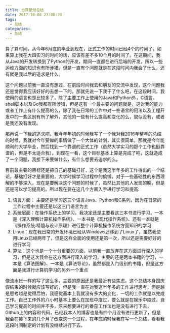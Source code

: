 ```yaml
---
title: 也算是份总结
date: 2017-10-08 23:08:39
tags:
  - 总结
categories:
  - 总结
---
```


算了算时间，从今年6月底的毕业到现在，正式工作的时间已经4个的时间了，如果算上我在大四实习的时间的话，应该有差不多10个月的时间了。在这期间，我从Java的开发转换到了Python的开发，期间一直都在进行后端的开发，所以一些运维方面的知识也有所涉猎。但是一直有个问题就是在这段时间内我会了什么，还有就是我以后的追求是什么。

这个问题以前我一直没有想过，在前段时间我去和朋友的交流中发现，这个问题我还是觉得我应该好好的去想一下的。那就先说一下我干了什么吧，在这段时间，我使用的语言也是比较多了，除了主要工作上使用的Java和Python外，C语言、shell脚本以及Go我都有所涉猎，但是这有一个最主要的问题就是，这对我的能力或者工作上有什么提高的么，除了我在日常的工作中对一些语言的用法以及工程开发中的一些区别有所了解外，其他的一些有什么提高和变化的么，貌似没有，或者是我还没有发现。

那再说一下我的追求吧，我今年年初的时候我写了一个我对我2016年整年的总结的时候，我就对今年要做的事情做了一个大体的计划，其实很简单，那就是今年能顺利的大学毕业，然后找到一个靠谱的正式工作（虽然大学实习的那个工作也挺靠谱的，但是不太适合我）。到现在一看，这个目标基本上算是完成了吧，这就造成了一个问题，我接下来要做什么，有什么想要去追求的么。

目前最主要的目标还是把自己的基础打好，这个是我这半年多的工作得出的一个结论，基础打好才是重要的，大学时候学习过程中的偷懒，对于一些基础性的东西理解的不够深入，现在是要解决这个问题的时候了，虽然比其他的人发现的晚，但是还是可以学习提高的。所以现在要在这几个方面入手进行学习和提高:

1. 语言方面： 主要还是学习这三个语言Java、Python和C系列，因为在日常的工作过程中主要还是以这三门语言为主
2. 系统层面：在操作系统上的学习，我决定还是主要看这三本书进行学习，一本是《深入理解计算机操作系统》、一本书是《现代操作系统》、还有一本就是《操作系统:精髓与设计原理》进行整个计算机操作系统方面知识的学习
3. Linux：现在我日常的开发环境已经从Windows迁移到了Linux了，虽然我使用Linux已经两年了，但是这样全面的使用还是第一次，所以还是需要好好的进行学习
4. 算法：这个也是一个十分重要的方面，以前我一直放弃在这方面进行深入的学习，但是这次我会在这方面进行深入的学习，主要的还是两本书籍的学习，一本是《算法图解》、一本是《算法导论》，虽然都是入门级别的书籍，但是这方面是我进行计算机学习的另外一个重点

像流水帐一样的写了这么多，主要的原因还是我最近有些焦虑。这个总结本身国庆假结束的时候就应该写好的，但是我一直在对我这半年多的工作进行思考，但是越是思考越是觉得后怕，我感觉基本上我就没有多大的变化，一切的工作就是以完成工作。自己工作外的八小时基本上要么在加班中度过，要么就是在娱乐中度过，自己学习提高的时间并不多，原来想要进行的番茄工作法也是没有进行下去，Github上的内容和代码，已经我本人的博客也是有四个月没有进行更新了，但是我会在接下来的几个月了改变这一个过程，在年底的时候我在写一个总结，看看我这段时间制定的计划有没继续进行下去。
